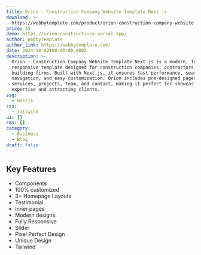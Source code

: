 ```yaml
---
title: Orion - Construction Company Website Template Next.js
download: >-
  https://webbytemplate.com/product/orion-construction-company-website-template-nextjs
price: 25
demo: https://orion-constructions.vercel.app/
author: WebbyTemplate
author_link: https://webbytemplate.com/
date: 2024-10-02T00:00:00.000Z
description: >-
  Orion - Construction Company Website Template Next.js is a modern, fully
  responsive template designed for construction companies, contractors, and
  building firms. Built with Next.js, it ensures fast performance, seamless
  navigation, and easy customization. Orion includes pre-designed pages for
  services, projects, team, and contact, making it perfect for showcasing your
  expertise and attracting clients.
ssg:
  - Nextjs
css:
  - Tailwind
ui: []
cms: []
category:
  - Business
  - Blog
draft: false
---
```

## Key Features

- Components
- 100% customized
- 3+ Homepage Layouts
- Testimonial
- Inner pages
- Modern designs
- Fully Responsive
- Slider
- Pixel Perfect Design
- Unique Design
- Tailwind
